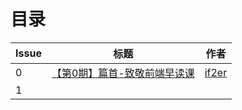 # 目录

| Issue | 标题 | 作者 |
| --- | --- | --- |
| 0 | [【第0期】篇首-致敬前端早读课](./src/【第0期】篇首-致敬前端早读课.md) | [if2er](https://github.com/if2er)|
| 1 |  |  |